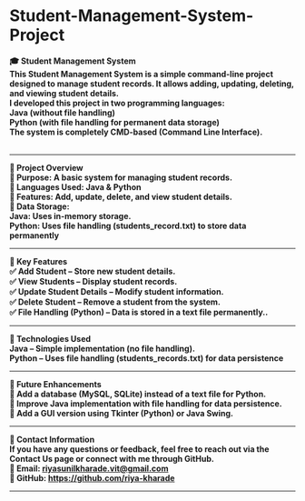 # Student-Management-System-Project

<b>🎓 Student Management System<br>
This Student Management System is a simple command-line project designed to manage student records. It allows adding, updating, deleting, and viewing student details.<br>
I developed this project in two programming languages:<br>
Java (without file handling)<br>
Python (with file handling for permanent data storage)<br>
The system is completely CMD-based (Command Line Interface).<br>
<br><hr>
<b>📌 Project Overview</b><br>
      🔹 Purpose: A basic system for managing student records.<br>
      🔹 Languages Used: Java & Python<br>
      🔹 Features: Add, update, delete, and view student details.<br>
      🔹 Data Storage:<br>
  Java: Uses in-memory storage.<br>
  Python: Uses file handling (students_record.txt) to store data permanently<br><hr>
<b>🚀 Key Features</b><br>
      ✅ Add Student – Store new student details.<br>
      ✅ View Students – Display student records.<br>
      ✅ Update Student Details – Modify student information.<br>
      ✅ Delete Student – Remove a student from the system.<br>
      ✅ File Handling (Python) – Data is stored in a text file permanently..<br><hr>
<b>🎨 Technologies Used</b><br>
Java – Simple implementation (no file handling).<br>
Python – Uses file handling (students_records.txt) for data persistence<br><hr>
<b>🎯 Future Enhancements</b><br>
      🔹 Add a database (MySQL, SQLite) instead of a text file for Python.<br>
      🔹 Improve Java implementation with file handling for data persistence.<br>
      🔹 Add a GUI version using Tkinter (Python) or Java Swing.<br><hr>
<b>📩 Contact Information</b><br>
If you have any questions or feedback, feel free to reach out via the Contact Us page or connect with me through GitHub.<br>
📧 Email: riyasunilkharade.vit@gmail.com<br>
🔗 GitHub: https://github.com/riya-kharade<br>
<hr>
